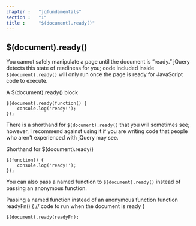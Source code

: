 ```yaml
---
chapter : 	"jqfundamentals"
section :  	"1"
title :		"$(document).ready()"
---
```

## $(document).ready()

You cannot safely manipulate a page until the document is “ready.” 
jQuery detects this state of readiness for you; code included inside 
`$(document).ready()` will only run once the page is ready for JavaScript code to execute.

<div class="example" markdown="1">
A $(document).ready() block

    $(document).ready(function() {
    	console.log('ready!');
    });
</div>

There is a shorthand for `$(document).ready()` that you will sometimes see; however, 
I recommend against using it if you are writing code that people who aren't experienced 
with jQuery may see.

<div class="example" markdown="1">
Shorthand for $(document).ready()

    $(function() {
        console.log('ready!');
    });
</div>

You can also pass a named function to `$(document).ready()` instead of passing an anonymous function.

<div class="example" markdown="1">
Passing a named function instead of an anonymous function
    function readyFn() {
        // code to run when the document is ready
    }
</div>

`$(document).ready(readyFn);`